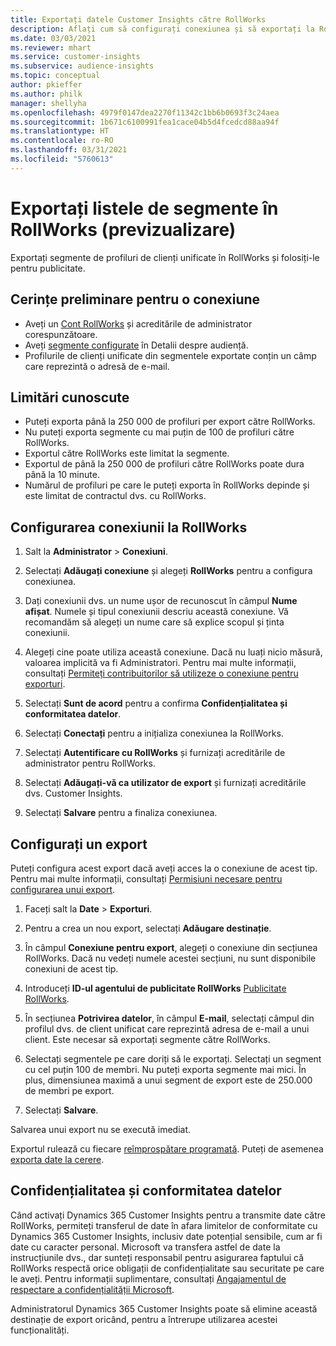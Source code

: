 ```yaml
---
title: Exportați datele Customer Insights către RollWorks
description: Aflați cum să configurați conexiunea și să exportați la RollWorks.
ms.date: 03/03/2021
ms.reviewer: mhart
ms.service: customer-insights
ms.subservice: audience-insights
ms.topic: conceptual
author: pkieffer
ms.author: philk
manager: shellyha
ms.openlocfilehash: 4979f0147dea2270f11342c1bb6b0693f3c24aea
ms.sourcegitcommit: 1b671c6100991fea1cace04b5d4fcedcd88aa94f
ms.translationtype: HT
ms.contentlocale: ro-RO
ms.lasthandoff: 03/31/2021
ms.locfileid: "5760613"
---
```

# <a name="export-segment-lists-to-rollworks-preview"></a>Exportați listele de segmente în RollWorks (previzualizare)

Exportați segmente de profiluri de clienți unificate în RollWorks și folosiți-le pentru publicitate. 

## <a name="prerequisites-for-a-connection"></a>Cerințe preliminare pentru o conexiune

-   Aveți un [Cont RollWorks](https://www.rollworks.com/) și acreditările de administrator corespunzătoare.
-   Aveți [segmente configurate](segments.md) în Detalii despre audiență.
-   Profilurile de clienți unificate din segmentele exportate conțin un câmp care reprezintă o adresă de e-mail.

## <a name="known-limitations"></a>Limitări cunoscute

- Puteți exporta până la 250 000 de profiluri per export către RollWorks.
- Nu puteți exporta segmente cu mai puțin de 100 de profiluri către RollWorks. 
- Exportul către RollWorks este limitat la segmente.
- Exportul de până la 250 000 de profiluri către RollWorks poate dura până la 10 minute. 
- Numărul de profiluri pe care le puteți exporta în RollWorks depinde și este limitat de contractul dvs. cu RollWorks.

## <a name="set-up-connection-to-rollworks"></a>Configurarea conexiunii la RollWorks

1. Salt la **Administrator** > **Conexiuni**.

1. Selectați **Adăugați conexiune** și alegeți **RollWorks** pentru a configura conexiunea.

1. Dați conexiunii dvs. un nume ușor de recunoscut în câmpul **Nume afișat**. Numele și tipul conexiunii descriu această conexiune. Vă recomandăm să alegeți un nume care să explice scopul și ținta conexiunii.

1. Alegeți cine poate utiliza această conexiune. Dacă nu luați nicio măsură, valoarea implicită va fi Administratori. Pentru mai multe informații, consultați [Permiteți contribuitorilor să utilizeze o conexiune pentru exporturi](connections.md#allow-contributors-to-use-a-connection-for-exports).

1. Selectați **Sunt de acord** pentru a confirma **Confidențialitatea și conformitatea datelor**.

1. Selectați **Conectați** pentru a inițializa conexiunea la RollWorks.

1. Selectați **Autentificare cu RollWorks** și furnizați acreditările de administrator pentru RollWorks.

1. Selectați **Adăugați-vă ca utilizator de export** și furnizați acreditările dvs. Customer Insights.

1. Selectați **Salvare** pentru a finaliza conexiunea.

## <a name="configure-an-export"></a>Configurați un export

Puteți configura acest export dacă aveți acces la o conexiune de acest tip. Pentru mai multe informații, consultați [Permisiuni necesare pentru configurarea unui export](export-destinations.md#set-up-a-new-export).

1. Faceți salt la **Date** > **Exporturi**.

1. Pentru a crea un nou export, selectați **Adăugare destinație**.

1. În câmpul **Conexiune pentru export**, alegeți o conexiune din secțiunea RollWorks. Dacă nu vedeți numele acestei secțiuni, nu sunt disponibile conexiuni de acest tip.

1. Introduceți **ID-ul agentului de publicitate RollWorks** [Publicitate RollWorks](https://help.adroll.com/hc/articles/212011838-Advertiser-Profiles).

3. În secțiunea **Potrivirea datelor**, în câmpul **E-mail**, selectați câmpul din profilul dvs. de client unificat care reprezintă adresa de e-mail a unui client. Este necesar să exportați segmente către RollWorks.

1. Selectați segmentele pe care doriți să le exportați. Selectați un segment cu cel puțin 100 de membri. Nu puteți exporta segmente mai mici. În plus, dimensiunea maximă a unui segment de export este de 250.000 de membri pe export. 

1. Selectați **Salvare**.

Salvarea unui export nu se execută imediat.

Exportul rulează cu fiecare [reîmprospătare programată](system.md#schedule-tab). Puteți de asemenea [exporta date la cerere](export-destinations.md#run-exports-on-demand). 


## <a name="data-privacy-and-compliance"></a>Confidențialitatea și conformitatea datelor

Când activați Dynamics 365 Customer Insights pentru a transmite date către RollWorks, permiteți transferul de date în afara limitelor de conformitate cu Dynamics 365 Customer Insights, inclusiv date potențial sensibile, cum ar fi date cu caracter personal. Microsoft va transfera astfel de date la instrucțiunile dvs., dar sunteți responsabil pentru asigurarea faptului că RollWorks respectă orice obligații de confidențialitate sau securitate pe care le aveți. Pentru informații suplimentare, consultați [Angajamentul de respectare a confidențialității Microsoft](https://go.microsoft.com/fwlink/?linkid=396732).

Administratorul Dynamics 365 Customer Insights poate să elimine această destinație de export oricând, pentru a întrerupe utilizarea acestei funcționalități.
